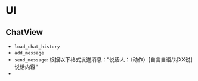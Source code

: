 # UI

## ChatView
- `load_chat_history`
- `add_message`
- `send_message`: 根据以下格式发送消息：”说话人：（动作）[自言自语/对XX说]说话内容“
- 